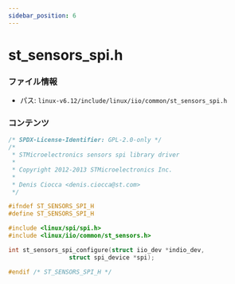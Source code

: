 ```yaml
---
sidebar_position: 6
---
```

# st_sensors_spi.h

### ファイル情報

- パス: `linux-v6.12/include/linux/iio/common/st_sensors_spi.h`

### コンテンツ

```h
/* SPDX-License-Identifier: GPL-2.0-only */
/*
 * STMicroelectronics sensors spi library driver
 *
 * Copyright 2012-2013 STMicroelectronics Inc.
 *
 * Denis Ciocca <denis.ciocca@st.com>
 */

#ifndef ST_SENSORS_SPI_H
#define ST_SENSORS_SPI_H

#include <linux/spi/spi.h>
#include <linux/iio/common/st_sensors.h>

int st_sensors_spi_configure(struct iio_dev *indio_dev,
			     struct spi_device *spi);

#endif /* ST_SENSORS_SPI_H */

```
